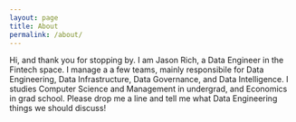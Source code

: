 ```yaml
---
layout: page
title: About
permalink: /about/
---
```

Hi, and thank you for stopping by. I am Jason Rich, a Data Engineer in the Fintech space. I manage a a few teams, mainly responsibile for Data Engineering, Data Infrastructure, Data Governance, and Data Intelligence. I studies Computer Science and Management in undergrad, and Economics in grad school. Please drop me a line and tell me what Data Engineering things we should discuss! 
